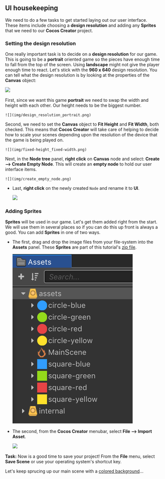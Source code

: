 ## UI housekeeping
We need to do a few tasks to get started laying out our user interface. These items include choosing a __design resolution__ and adding any __Sprites__ that we need to our __Cocos Creator__ project.

### Setting the design resolution
One really important task is to decide on a __design resolution__ for our game. This is going to be a __portrait__ oriented game so the pieces have enough time to fall from the top of the screen. Using __landscape__ might not give the player enough time to react. Let's stick with the __960 x 640__ design resolution. You can tell what the design resolution is by looking at the properties of the __Canvas__ object:

  ![](img/design_resolution_landscape.png)

First, since we want this game __portrait__ we need to swap the width and height with each other. Our height needs to be the biggest number.

    ![](img/design_resolution_portrait.png)

Second, we need to set the __Canvas__ object to __Fit Height__ and __Fit Width__, both checked. This means that __Cocos Creator__ will take care of helping to decide how to scale your scenes depending upon the resolution of the device that the game is being played on.

    ![](img/fixed-height_fixed-width.png)

Next, in the __Node tree__ panel, __right click__ on __Canvas__ node and select: __Create --> Create Empty Node__. This will create an __empty node__ to hold our user interface items.

    ![](img/create_empty_node.png)

* Last, __right click__ on the newly created `Node` and rename it to __UI__.

    ![](img/rename_ui_node.png)

### Adding Sprites
__Sprites__ will be used in our game. Let's get them added right from the start. We will use them in several places so if you can do this up front is always a good. You can add __Sprites__ in one of two ways.

* The first, drag and drop the image files from your file-system into the __Assets__ panel. These __Sprites__ are part of this tutorial's [zip file](http://cocos2d-x.org/docs/dr.mario.clone.resources.tar.gz).

    ![](img/asset_panel_add_2.png)

* The second, from the __Cocos Creator__ menubar, select __File --> Import Asset__.

    ![](img/asset_panel_add_1.png)

__Task:__ Now is a good time to save your project! From the __File__ menu, select __Save Scene__ or use your operating system's shortcut key.

Let's keep sprucing up our main scene with a [colored background](background.md)...